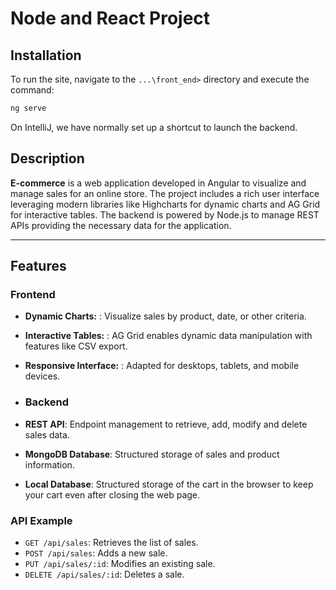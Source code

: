 # Node and React Project

## Installation
To run the site, navigate to the `...\front_end>` directory and execute the command:

```bash
ng serve
```
On IntelliJ, we have normally set up a shortcut to launch the backend.

## Description

**E-commerce** is a web application developed in Angular to visualize and manage sales for an online store.
The project includes a rich user interface leveraging modern libraries like Highcharts for dynamic charts and AG Grid for interactive tables.
The backend is powered by Node.js to manage REST APIs providing the necessary data for the application.


---

## Features

### Frontend
- **Dynamic Charts:** : Visualize sales by product, date, or other criteria.
- **Interactive Tables:** : AG Grid enables dynamic data manipulation with features like CSV export.
- **Responsive Interface:** : Adapted for desktops, tablets, and mobile devices.

- ### Backend
- **REST API**: Endpoint management to retrieve, add, modify and delete sales data.
- **MongoDB Database**: Structured storage of sales and product information.
- **Local Database**: Structured storage of the cart in the browser to keep your cart even after closing the web page.

### API Example
- `GET /api/sales`: Retrieves the list of sales.
- `POST /api/sales`: Adds a new sale.
- `PUT /api/sales/:id`: Modifies an existing sale.
- `DELETE /api/sales/:id`: Deletes a sale.
